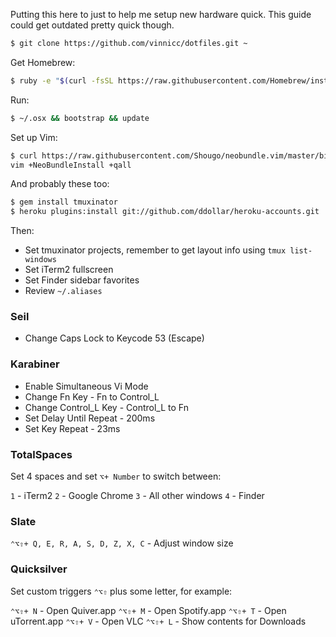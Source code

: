 Putting this here to just to help me setup new hardware quick. This guide could get outdated pretty quick though.

```sh
$ git clone https://github.com/vinnicc/dotfiles.git ~
```

Get Homebrew:

```sh
$ ruby -e "$(curl -fsSL https://raw.githubusercontent.com/Homebrew/install/master/install)"
```

Run:

```sh
$ ~/.osx && bootstrap && update
```

Set up Vim:

```sh
$ curl https://raw.githubusercontent.com/Shougo/neobundle.vim/master/bin/install.sh | sh && \
vim +NeoBundleInstall +qall
```

And probably these too:

```sh
$ gem install tmuxinator
$ heroku plugins:install git://github.com/ddollar/heroku-accounts.git
```

Then:

- Set tmuxinator projects, remember to get layout info using `tmux list-windows`
- Set iTerm2 fullscreen
- Set Finder sidebar favorites
- Review `~/.aliases`

### Seil

- Change Caps Lock to Keycode 53 (Escape)

### Karabiner

- Enable Simultaneous Vi Mode
- Change Fn Key - Fn to Control_L
- Change Control_L Key - Control_L to Fn
- Set Delay Until Repeat - 200ms
- Set Key Repeat - 23ms

### TotalSpaces

Set 4 spaces and set `⌥+ Number` to switch between:

`1` - iTerm2
`2` - Google Chrome
`3` - All other windows
`4` - Finder

### Slate

`⌃⌥⇧+ Q, E, R, A, S, D, Z, X, C` - Adjust window size

### Quicksilver

Set custom triggers `⌃⌥⇧` plus some letter, for example:

`⌃⌥⇧+ N` - Open Quiver.app
`⌃⌥⇧+ M` - Open Spotify.app
`⌃⌥⇧+ T` - Open uTorrent.app
`⌃⌥⇧+ V` - Open VLC
`⌃⌥⇧+ L` - Show contents for Downloads
